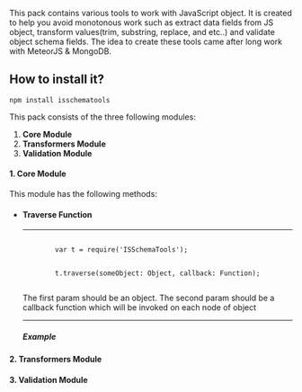 <p>This pack contains various tools to work with JavaScript object. It is created to help you avoid monotonous work such as extract data fields from JS object, transform values(trim, substring, replace, and etc..) and validate object schema fields.
The idea to create these tools came after long work with MeteorJS & MongoDB.</p>

<h2>How to install it?</h2>

<code>npm install isschematools</code>

<p>This pack consists of the three following modules:</p>
<ol>
  <li>
    <strong>Core Module</strong>
  </li>
  <li>
    <strong>Transformers Module</strong>
  </li>
  <li>
    <strong>Validation Module</strong>
  </li>
</ol>


<section>
  <h4><strong>1.</strong> Core Module</h4>
  <p>This module has the following methods:</p>
  <ul>
    <li>
      <h4>Traverse Function</h4>
      <hr />
      <code>
        var t = require('ISSchemaTools');
      </code>
      <br/>
      <code>
        t.traverse(someObject: Object, callback: Function);
      </code>
      <p>
        The first param should be an object.
        The second param should be a callback function which will be invoked on each node of object
      </p>
      <hr/>
      <h5>Example</h5>
    </li>
  </ul>
</section>
<h4><strong>2.</strong> Transformers Module</h4>
<h4><strong>3.</strong> Validation Module</h4>
